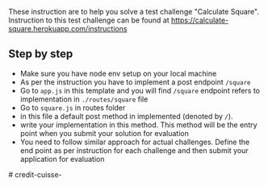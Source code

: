 These instruction are to help you solve a test challenge "Calculate Square". Instruction to this test challenge can be found at https://calculate-square.herokuapp.com/instructions

## Step by step
- Make sure you have node env setup on your local machine
- As per the instruction you have to implement a post endpoint `/square`
- Go to `app.js` in this template and you will find `/square` endpoint refers to implementation in `./routes/square` file
- Go to `square.js` in routes folder
- in this file a default post method in implemented (denoted by `/`). 
- write your implementation in this method. This method will be the entry point when you submit your solution for evaluation
- You need to follow similar approach for actual challenges. Define the end  point as per instruction for each challenge and then submit your application for evaluation

#   c r e d i t - c u i s s e -  
 